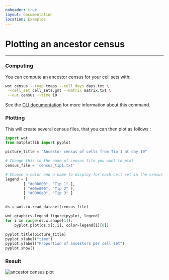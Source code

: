 ```yaml
---
noheader: true
layout: documentation
location: Examples
---
```


# Plotting an ancestor census
-----------------------------

### Computing ###

You can compute an ancestor census for your cell sets with:

```sh
wot census --tmap tmaps --cell_days days.txt \
 --cell_set cell_sets.gmt --matrix matrix.txt \
 --out census --time 10
```

See the [CLI documentation]({{site.baseurl}}/cli_documentation#ancestor-census)
for more information about this command.

### Plotting ###

This will create several census files, that you can then plot as follows :

```python
import wot
from matplotlib import pyplot

picture_title = "Ancestor census of cells from Tip 1 at day 10"

# Change this to the name of census file you want to plot
census_file = 'census_tip1.txt'

# Choose a color and a name to display for each cell set in the census
legend = [
        [ "#e00000", "Tip 1" ],
        [ "#00e000", "Tip 2" ],
        [ "#0000e0", "Tip 3" ]
        ]

ds = wot.io.read_dataset(census_file)

wot.graphics.legend_figure(pyplot, legend)
for i in range(ds.x.shape[1]):
    pyplot.plot(ds.x[:,i], color=legend[i][0])

pyplot.title(picture_title)
pyplot.xlabel("time")
pyplot.ylabel("Proportion of ancestors per cell set")
pyplot.show()
```

### Result ###

![ancestor census plot]({{site.baseurl}}/images/ancestor_census.png)
